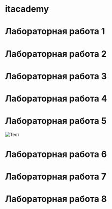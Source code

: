 # itacademy
# Лабораторная работа 1
# Лабораторная работа 2
# Лабораторная работа 3
# Лабораторная работа 4
# Лабораторная работа 5

<img srs="/home/ilyas_of_the_best/Рабочий стол/fItkJH46Iux8Ouu-ELmsdqQGtIh7HMLtzgvrxyOoTlkQzzTZzlKcbtUpRoheQaZGT-7w2pWHPDC2T8FTjw8GBa3T.jpg" alt="Тест">

# Лабораторная работа 6
# Лабораторная работа 7
# Лабораторная работа 8
